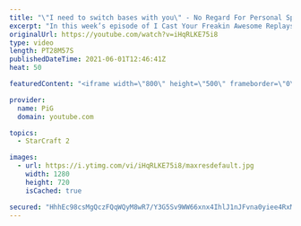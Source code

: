 ```yaml
---
title: "\"I need to switch bases with you\" - No Regard For Personal Space ICYFAR G2 & G3"
excerpt: "In this week’s episode of I Cast Your Freakin Awesome Replays (ICYFAR) players sent in their replays that required expanding close to, and mining from your opponents base!  CURRENT ICYFAR CHALLENGE: My marines are the best marines! - Mass a unit that shouldnt be massed. Send submissions to eonblu95@gmail.com"
originalUrl: https://youtube.com/watch?v=iHqRLKE75i8
type: video
length: PT28M57S
publishedDateTime: 2021-06-01T12:46:41Z
heat: 50

featuredContent: "<iframe width=\"800\" height=\"500\" frameborder=\"0\" src=\"https://www.youtube.com/embed/iHqRLKE75i8\" allow=\"accelerometer; autoplay; encrypted-media; gyroscope; picture-in-picture\" allowfullscreen></iframe>"

provider:
  name: PiG
  domain: youtube.com

topics:
  - StarCraft 2

images:
  - url: https://i.ytimg.com/vi/iHqRLKE75i8/maxresdefault.jpg
    width: 1280
    height: 720
    isCached: true

secured: "HhhEc98csMgQczFQqWQyM8wR7/Y3G5Sv9WW66xnx4IhlJ1nJFvna0yiee4RxMEF9C4TcYED5lemrElC+/vBj8Z7doD00QUmGQ0yw4P9BOmvDATRY5Aw7496Fb6uDWbyRAm5BkyUrCAdeHIzA0BK7J+2sp2n3Ra1E7J8SNAM1pk7Oo4r0ElN+YJ9i7qyzBhFLbPtKcwUGbItPuAElI9951AiCumDrWgcdj7rvRpIkClLA14o+i2lt9IrMtvZBjfHxq3JMYScxq00iQIKPZTEGAJbWfcjZl4BOuUgz+c3PIiKOVkIqpjCXExxrstULdbi7dY8jeW1YNVtJ3isjY18Pt8/E3czvlsJvMEqgFuuZC81/6MCySa0pdO5C4SQaHaycaPRAoxZtrkv8v7JkYP2IimdAbLPq7dK8UWc3T17rkbQ=;baFVflqvJQRafHj99Ecosw=="
---
```


